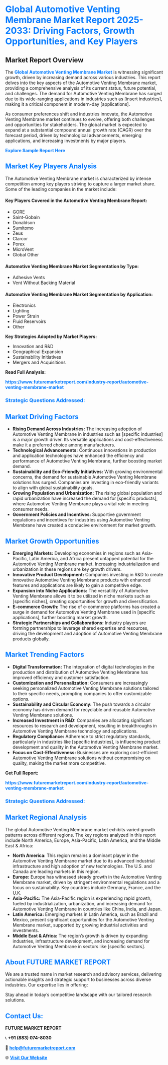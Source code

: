 <h1 style="color: #007BFF;">Global Automotive Venting Membrane Market Report 2025-2033: Driving Factors, Growth Opportunities, and Key Players</h1>

<section id="overview">
<h2>Market Report Overview</h2>
<p>The <a href="https://www.futuremarketreport.com/industry-report/automotive-venting-membrane-market" style="color: #007BFF; text-decoration: none;"><strong>Global Automotive Venting Membrane Market</strong></a> is witnessing significant growth, driven by increasing demand across various industries. This report delves into the key aspects of the Automotive Venting Membrane market, providing a comprehensive analysis of its current status, future potential, and challenges. The demand for Automotive Venting Membrane has surged due to its wide-ranging applications in industries such as [insert industries], making it a critical component in modern-day [applications].</p>
<p>As consumer preferences shift and industries innovate, the Automotive Venting Membrane market continues to evolve, offering both challenges and opportunities for stakeholders. The global market is expected to expand at a substantial compound annual growth rate (CAGR) over the forecast period, driven by technological advancements, emerging applications, and increasing investments by major players.</p>
</section>

<section id="overview">
<p><a href="https://www.futuremarketreport.com/request-sample/reportId=101669" style="color: #007BFF; text-decoration: none;"><strong>Explore Sample Report Here</strong></a></p>
</section>

<section id="key-players">
<h2 style="color: #007BFF;">Market Key Players Analysis</h2>
<p>The Automotive Venting Membrane market is characterized by intense competition among key players striving to capture a larger market share. Some of the leading companies in the market include:</p>
<h4>Key Players Covered in the Automotive Venting Membrane Report:</h4>
<ul><li>GORE</li><li>Saint-Gobain</li><li>Donaldson</li><li>Sumitomo</li><li>Zeus</li><li>Clarcor</li><li>Porex</li><li>MicroVent</li><li>Global Other</li></ul>
<h4>Automotive Venting Membrane Market Segmentation by Type:</h4>
<ul><li>Adhesive Vents</li><li>Vent Without Backing Material</li></ul>

<h4>Automotive Venting Membrane Market Segmentation by Application:</h4>
<ul><li>Electronics</li><li>Lighting</li><li>Power Strain</li><li>Fluid Reservoirs</li><li>Other</li></ul>
<p><strong>Key Strategies Adopted by Market Players:</strong></p>
<ul>
<li>Innovation and R&D</li>
<li>Geographical Expansion</li>
<li>Sustainability Initiatives</li>
<li>Mergers and Acquisitions</li>
</ul>
</section>

<section>
<p><strong>Read Full Analysis: </strong></p><a href="https://www.futuremarketreport.com/industry-report/automotive-venting-membrane-market" style="color: #007BFF; text-decoration: none;"><strong>https://www.futuremarketreport.com/industry-report/automotive-venting-membrane-market</strong></a>
<h3 style="color: #007BFF;">Strategic Questions Addressed:</h3>
</section>

<section id="driving-factors">
<h2 style="color: #007BFF;">Market Driving Factors</h2>
<ul>
<li><strong>Rising Demand Across Industries:</strong> The increasing adoption of Automotive Venting Membrane in industries such as [specific industries] is a major growth driver. Its versatile applications and cost-effectiveness make it a preferred choice among manufacturers.</li>
<li><strong>Technological Advancements:</strong> Continuous innovations in production and application technologies have enhanced the efficiency and performance of Automotive Venting Membrane, further boosting market demand.</li>
<li><strong>Sustainability and Eco-Friendly Initiatives:</strong> With growing environmental concerns, the demand for sustainable Automotive Venting Membrane solutions has surged. Companies are investing in eco-friendly variants to align with global sustainability goals.</li>
<li><strong>Growing Population and Urbanization:</strong> The rising global population and rapid urbanization have increased the demand for [specific products], where Automotive Venting Membrane plays a vital role in meeting consumer needs.</li>
<li><strong>Government Policies and Incentives:</strong> Supportive government regulations and incentives for industries using Automotive Venting Membrane have created a conducive environment for market growth.</li>
</ul>
</section>

<section id="growth-opportunities">
<h2 style="color: #007BFF;">Market Growth Opportunities</h2>
<ul>
<li><strong>Emerging Markets:</strong> Developing economies in regions such as Asia-Pacific, Latin America, and Africa present untapped potential for the Automotive Venting Membrane market. Increasing industrialization and urbanization in these regions are key growth drivers.</li>
<li><strong>Innovative Product Development:</strong> Companies investing in R&D to create innovative Automotive Venting Membrane products with enhanced features and applications are likely to gain a competitive edge.</li>
<li><strong>Expansion into Niche Applications:</strong> The versatility of Automotive Venting Membrane allows it to be utilized in niche markets such as [specific niches], creating opportunities for growth and diversification.</li>
<li><strong>E-commerce Growth:</strong> The rise of e-commerce platforms has created a surge in demand for Automotive Venting Membrane used in [specific applications], further boosting market growth.</li>
<li><strong>Strategic Partnerships and Collaborations:</strong> Industry players are forming partnerships to leverage shared expertise and resources, driving the development and adoption of Automotive Venting Membrane products globally.</li>
</ul>
</section>

<section id="trending-factors">
<h2 style="color: #007BFF;">Market Trending Factors</h2>
<ul>
<li><strong>Digital Transformation:</strong> The integration of digital technologies in the production and distribution of Automotive Venting Membrane has improved efficiency and customer satisfaction.</li>
<li><strong>Customization and Personalization:</strong> Consumers are increasingly seeking personalized Automotive Venting Membrane solutions tailored to their specific needs, prompting companies to offer customizable options.</li>
<li><strong>Sustainability and Circular Economy:</strong> The push towards a circular economy has driven demand for recyclable and reusable Automotive Venting Membrane solutions.</li>
<li><strong>Increased Investment in R&D:</strong> Companies are allocating significant resources to research and development, resulting in breakthroughs in Automotive Venting Membrane technology and applications.</li>
<li><strong>Regulatory Compliance:</strong> Adherence to strict regulatory standards, particularly in industries like [specific industries], is influencing product development and quality in the Automotive Venting Membrane market.</li>
<li><strong>Focus on Cost-Effectiveness:</strong> Businesses are exploring cost-efficient Automotive Venting Membrane solutions without compromising on quality, making the market more competitive.</li>
</ul>
</section>

<section>
<p><strong>Get Full Report: </strong></p><a href="https://www.futuremarketreport.com/industry-report/automotive-venting-membrane-market" style="color: #007BFF; text-decoration: none;"><strong>https://www.futuremarketreport.com/industry-report/automotive-venting-membrane-market</strong></a>
<h3 style="color: #007BFF;">Strategic Questions Addressed:</h3>
</section>


<section id="regional-analysis">
<h2 style="color: #007BFF;">Market Regional Analysis</h2>
<p>The global Automotive Venting Membrane market exhibits varied growth patterns across different regions. The key regions analyzed in this report include North America, Europe, Asia-Pacific, Latin America, and the Middle East & Africa:</p>
<ul>
<li><strong>North America:</strong> This region remains a dominant player in the Automotive Venting Membrane market due to its advanced industrial infrastructure and high adoption of new technologies. The U.S. and Canada are leading markets in this region.</li>
<li><strong>Europe:</strong> Europe has witnessed steady growth in the Automotive Venting Membrane market, driven by stringent environmental regulations and a focus on sustainability. Key countries include Germany, France, and the U.K.</li>
<li><strong>Asia-Pacific:</strong> The Asia-Pacific region is experiencing rapid growth, fueled by industrialization, urbanization, and increasing demand for Automotive Venting Membrane in countries like China, India, and Japan.</li>
<li><strong>Latin America:</strong> Emerging markets in Latin America, such as Brazil and Mexico, present significant opportunities for the Automotive Venting Membrane market, supported by growing industrial activities and investments.</li>
<li><strong>Middle East & Africa:</strong> The region’s growth is driven by expanding industries, infrastructure development, and increasing demand for Automotive Venting Membrane in sectors like [specific sectors].</li>
</ul>
</section>

<footer>
<h2 style="color: #007BFF;">About FUTURE MARKET REPORT</h2>
<p>We are a trusted name in market research and advisory services, delivering actionable insights and strategic support to businesses across diverse industries. Our expertise lies in offering:</p>

<p>Stay ahead in today’s competitive landscape with our tailored research solutions.</p>

<h2 style="color: #007BFF;">Contact Us:</h2>
<p><strong>FUTURE MARKET REPORT</strong></p>
<p>📞 <strong>+91 (883) 074-8030</strong></p>
<p>📧 <strong><a href="mailto:help@futuremarketreport.com" style="color: #007BFF;">help@futuremarketreport.com</a></strong></p>
<p>🌐 <strong><a href="https://www.futuremarketreport.com/" style="color: #007BFF;">Visit Our Website</a></strong></p>
</footer>